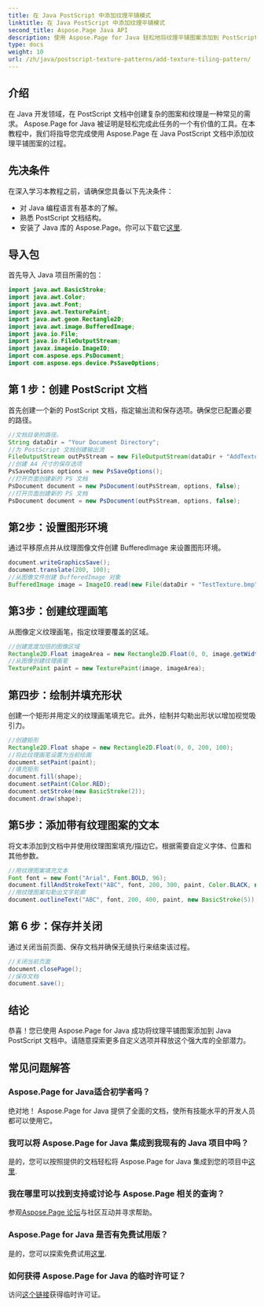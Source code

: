 ```yaml
---
title: 在 Java PostScript 中添加纹理平铺模式
linktitle: 在 Java PostScript 中添加纹理平铺模式
second_title: Aspose.Page Java API
description: 使用 Aspose.Page for Java 轻松地将纹理平铺图案添加到 PostScript 文档中。探索我们的无缝集成指南，以实现创造性的可能性。
type: docs
weight: 10
url: /zh/java/postscript-texture-patterns/add-texture-tiling-pattern/
---
```

## 介绍
在 Java 开发领域，在 PostScript 文档中创建复杂的图案和纹理是一种常见的需求。 Aspose.Page for Java 被证明是轻松完成此任务的一个有价值的工具。在本教程中，我们将指导您完成使用 Aspose.Page 在 Java PostScript 文档中添加纹理平铺图案的过程。
## 先决条件
在深入学习本教程之前，请确保您具备以下先决条件：
- 对 Java 编程语言有基本的了解。
- 熟悉 PostScript 文档结构。
- 安装了 Java 库的 Aspose.Page。你可以下载它[这里](https://releases.aspose.com/page/java/).
## 导入包
首先导入 Java 项目所需的包：
```java
import java.awt.BasicStroke;
import java.awt.Color;
import java.awt.Font;
import java.awt.TexturePaint;
import java.awt.geom.Rectangle2D;
import java.awt.image.BufferedImage;
import java.io.File;
import java.io.FileOutputStream;
import javax.imageio.ImageIO;
import com.aspose.eps.PsDocument;
import com.aspose.eps.device.PsSaveOptions;
```
## 第 1 步：创建 PostScript 文档
首先创建一个新的 PostScript 文档，指定输出流和保存选项。确保您已配置必要的路径。
```java
//文档目录的路径。
String dataDir = "Your Document Directory";
//为 PostScript 文档创建输出流
FileOutputStream outPsStream = new FileOutputStream(dataDir + "AddTextureTilingPattern_outPS.ps");
//创建 A4 尺寸的保存选项
PsSaveOptions options = new PsSaveOptions();
//打开页面创建新的 PS 文档
PsDocument document = new PsDocument(outPsStream, options, false);
//打开页面创建新的 PS 文档
PsDocument document = new PsDocument(outPsStream, options, false);
```
## 第2步：设置图形环境
通过平移原点并从纹理图像文件创建 BufferedImage 来设置图形环境。
```java
document.writeGraphicsSave();
document.translate(200, 100);
//从图像文件创建 BufferedImage 对象
BufferedImage image = ImageIO.read(new File(dataDir + "TestTexture.bmp"));
```
## 第3步：创建纹理画笔
从图像定义纹理画笔，指定纹理要覆盖的区域。
```java
//创建宽度加倍的图像区域
Rectangle2D.Float imageArea = new Rectangle2D.Float(0, 0, image.getWidth() * 2, image.getHeight());
//从图像创建纹理画笔
TexturePaint paint = new TexturePaint(image, imageArea);
```
## 第四步：绘制并填充形状
创建一个矩形并用定义的纹理画笔填充它。此外，绘制并勾勒出形状以增加视觉吸引力。
```java
//创建矩形
Rectangle2D.Float shape = new Rectangle2D.Float(0, 0, 200, 100);
//将此纹理画笔设置为当前绘画
document.setPaint(paint);
//填充矩形
document.fill(shape);
document.setPaint(Color.RED);
document.setStroke(new BasicStroke(2));
document.draw(shape);
```
## 第5步：添加带有纹理图案的文本
将文本添加到文档中并使用纹理图案填充/描边它。根据需要自定义字体、位置和其他参数。
```java
//用纹理图案填充文本
Font font = new Font("Arial", Font.BOLD, 96);
document.fillAndStrokeText("ABC", font, 200, 300, paint, Color.BLACK, new BasicStroke(2));
//用纹理图案勾勒出文字轮廓
document.outlineText("ABC", font, 200, 400, paint, new BasicStroke(5));
```
## 第 6 步：保存并关闭
通过关闭当前页面、保存文档并确保无缝执行来结束该过程。
```java
//关闭当前页面
document.closePage();
//保存文档
document.save();
```
## 结论
恭喜！您已使用 Aspose.Page for Java 成功将纹理平铺图案添加到 Java PostScript 文档中。请随意探索更多自定义选项并释放这个强大库的全部潜力。

## 常见问题解答
### Aspose.Page for Java适合初学者吗？
绝对地！ Aspose.Page for Java 提供了全面的文档，使所有技能水平的开发人员都可以使用它。
### 我可以将 Aspose.Page for Java 集成到我现有的 Java 项目中吗？
是的，您可以按照提供的文档轻松将 Aspose.Page for Java 集成到您的项目中[这里](https://reference.aspose.com/page/java/).
### 我在哪里可以找到支持或讨论与 Aspose.Page 相关的查询？
参观[Aspose.Page 论坛](https://forum.aspose.com/c/page/39)与社区互动并寻求帮助。
### Aspose.Page for Java 是否有免费试用版？
是的，您可以探索免费试用[这里](https://releases.aspose.com/).
### 如何获得 Aspose.Page for Java 的临时许可证？
访问[这个链接](https://purchase.aspose.com/temporary-license/)获得临时许可证。